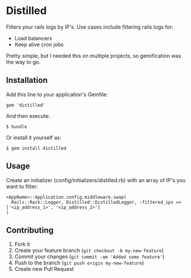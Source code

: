 # Distilled

Filters your rails logs by IP's.  Use cases include filtering rails logs for:
* Load balancers
* Keep alive cron jobs

Pretty simple, but I needed this on multiple projects, so gemification was the way to go.

## Installation

Add this line to your application's Gemfile:

    gem 'distilled'

And then execute:

    $ bundle

Or install it yourself as:

    $ gem install distilled

## Usage

Create an initializer (config/initializers/distilled.rb) with an array of IP's you want to filter:

    <AppName>::Application.config.middleware.swap(
      Rails::Rack::Logger, Distilled::DistilledLogger, :filtered_ips => ['<ip_address_1>', '<ip_address_2>']
    )

## Contributing

1. Fork it
2. Create your feature branch (`git checkout -b my-new-feature`)
3. Commit your changes (`git commit -am 'Added some feature'`)
4. Push to the branch (`git push origin my-new-feature`)
5. Create new Pull Request
